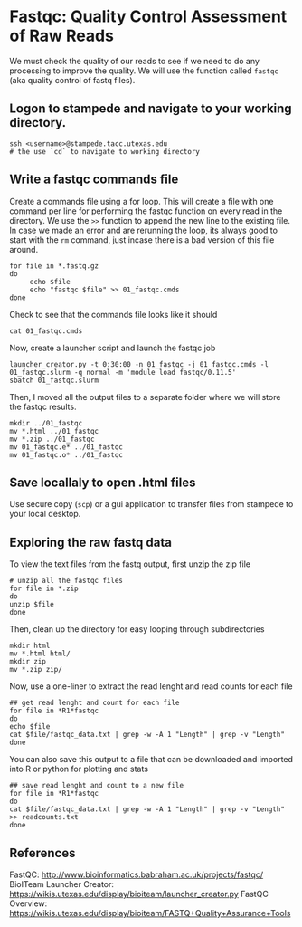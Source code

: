 # Fastqc: Quality Control Assessment of Raw Reads

We must check the quality of our reads to see if we need to do any processing to improve the quality. We will use the function called `fastqc` (aka quality control of fastq files).

## Logon to stampede and navigate to your working directory. 

~~~ {.bash}
ssh <username>@stampede.tacc.utexas.edu
# the use `cd` to navigate to working directory
~~~

## Write a fastqc commands file 

Create a commands file using a for loop. This will create a file with one command per line for performing the fastqc function on every read in the directory. We use the `>>` function to append the new line to the existing file. In case we made an error and are rerunning the loop, its always good to start with the `rm` command, just incase there is a bad version of this file around.

~~~ {.bash}
for file in *.fastq.gz
do
     echo $file
     echo "fastqc $file" >> 01_fastqc.cmds
done
~~~

Check to see that the commands file looks like it should

~~~ {.bash}
cat 01_fastqc.cmds
~~~

Now, create a launcher script and launch the fastqc job

~~~ {.bash}
launcher_creator.py -t 0:30:00 -n 01_fastqc -j 01_fastqc.cmds -l 01_fastqc.slurm -q normal -m 'module load fastqc/0.11.5'
sbatch 01_fastqc.slurm
~~~

Then, I moved all the output files to a separate folder where we will store the fastqc results.

~~~ {.bash}
mkdir ../01_fastqc
mv *.html ../01_fastqc
mv *.zip ../01_fastqc
mv 01_fastqc.e* ../01_fastqc
mv 01_fastqc.o* ../01_fastqc
~~~

## Save locallaly to open .html files 

Use secure copy (`scp`) or a gui application to transfer files from stampede to your local desktop.

## Exploring the raw fastq data
To view the text files from the fastq output, first unzip the zip file

~~~ {.bash}
# unzip all the fastqc files 
for file in *.zip
do
unzip $file
done
~~~

Then, clean up the directory for easy looping through subdirectories
~~~ {.bash}
mkdir html
mv *.html html/
mkdir zip
mv *.zip zip/ 
~~~

Now, use a one-liner to extract the read lenght and read counts for each file

~~~ {.bash}
## get read lenght and count for each file
for file in *R1*fastqc
do
echo $file
cat $file/fastqc_data.txt | grep -w -A 1 "Length" | grep -v "Length"
done
~~~

You can also save this output to a file that can be downloaded and imported into R or python for plotting and stats

~~~ {.bash}
## save read lenght and count to a new file
for file in *R1*fastqc
do
cat $file/fastqc_data.txt | grep -w -A 1 "Length" | grep -v "Length" >> readcounts.txt
done
~~~

## References
FastQC: http://www.bioinformatics.babraham.ac.uk/projects/fastqc/
BioITeam Launcher Creator: https://wikis.utexas.edu/display/bioiteam/launcher_creator.py
FastQC Overview: https://wikis.utexas.edu/display/bioiteam/FASTQ+Quality+Assurance+Tools